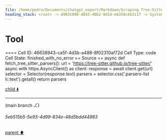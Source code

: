 ```yaml
---
file: /home/pedro/Documents/chatgpt_export/Markdown/Scraping Tree-Sitter Parsers Failed.md
heading_stack: <root> -> d983c898-d843-48b2-8d19-e6358c6b3117 -> System -> e17b45cd-afd8-40ff-9f17-efd45736b653 -> System -> aaa20636-5e4b-4441-bb5f-bf9eba90dce2 -> User -> 432ed60e-ec95-40ea-b496-fd523a6dea8d -> Assistant -> 46b32ca1-24f5-4323-8f5d-f353801b264c -> Tool -> 5d6e7cb4-e20c-4759-95a6-070b010d5169 -> Assistant -> aeb33008-033e-4c51-9795-353210680c11 -> Tool -> 72a817b1-2783-48d4-bf78-8f9daa221f44 -> Assistant -> c73162e6-83db-48ae-8c00-9fd50a81c5af -> Tool -> 7da4ef10-11a0-4f4f-8aec-d157fe8b9927 -> Assistant -> 348e0146-9bb9-495d-b8c4-bde20485181c -> Tool -> 4f1f0651-482e-4cab-a55d-39df9816a94f -> Assistant -> 110fa627-9882-4cc6-8366-bb4269a99851 -> Tool -> d639a724-6245-4c34-ae81-2a1a7a238b1a -> Assistant -> 4cf1eff7-4257-4611-9cf2-67a51ee45ace -> Tool
---
```

# Tool

==== Cell ID: 46638943-ca5f-4d3b-a488-8f02310af72d
Cell Type: code
Cell State: finished_with_no_error
== Source ==
async def fetch_tree_sitter_parsers():
    url = 'https://tree-sitter.github.io/tree-sitter/'
    async with httpx.AsyncClient() as client:
        response = await client.get(url)
    selector = Selector(response.text)
    parsers = selector.css('.parsers-list li::text').getall()
    return parsers


[child ⬇️](#5eb515b5-5e93-4d99-834e-48d5bdd44983)

---

(main branch ⎇)
###### 5eb515b5-5e93-4d99-834e-48d5bdd44983
[parent ⬆️](#4cf1eff7-4257-4611-9cf2-67a51ee45ace)
